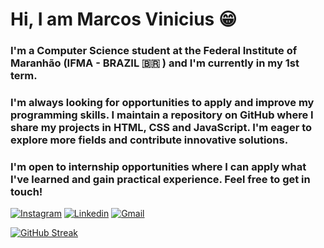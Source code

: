 # Hi, I am Marcos Vinicius 😁

### I'm a Computer Science student at the Federal Institute of Maranhão (IFMA - BRAZIL 🇧🇷 ) and I'm currently in my 1st term.

### I'm always looking for opportunities to apply and improve my programming skills. I maintain a repository on GitHub where I share my projects in HTML, CSS and JavaScript. I'm eager to explore more fields and contribute innovative solutions.

### I'm open to internship opportunities where I can apply what I've learned and gain practical experience. Feel free to get in touch!

[![Instagram](https://img.shields.io/badge/Instagram-E4405F?style=for-the-badge&logo=instagram&logoColor=white)](https://www.instagram.com/marcossilvacius?igsh=MXUxcm0yMDNoZWM5dA==)
[![Linkedin](https://img.shields.io/badge/LinkedIn-0077B5?style=for-the-badge&logo=linkedin&logoColor=white)](https://www.linkedin.com/in/marcos-v-94535322b?utm_source=share&utm_campaign=share_via&utm_content=profile&utm_medium=android_app)
[![Gmail](https://img.shields.io/badge/Gmail-D14836?style=for-the-badge&logo=gmail&logoColor=white)](avantiermv.gmail.com)

[![GitHub Streak](https://streak-stats.demolab.com/?user=Avantiermv&theme=dark)](https://git.io/streak-stats)